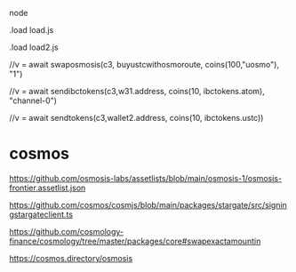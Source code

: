 node

.load load.js

.load load2.js


//v = await swaposmosis(c3, buyustcwithosmoroute, coins(100,"uosmo"), "1")

//v = await sendibctokens(c3,w31.address, coins(10, ibctokens.atom), "channel-0")

//v = await sendtokens(c3,wallet2.address, coins(10, ibctokens.ustc))

# cosmos

https://github.com/osmosis-labs/assetlists/blob/main/osmosis-1/osmosis-frontier.assetlist.json

https://github.com/cosmos/cosmjs/blob/main/packages/stargate/src/signingstargateclient.ts

https://github.com/cosmology-finance/cosmology/tree/master/packages/core#swapexactamountin

https://cosmos.directory/osmosis
